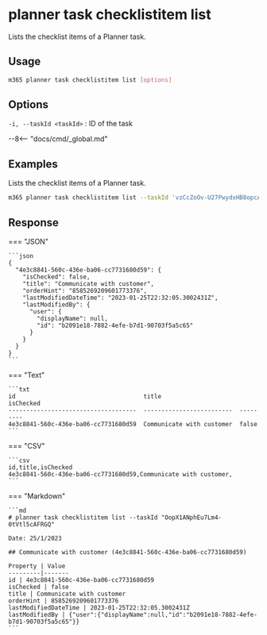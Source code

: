 # planner task checklistitem list

Lists the checklist items of a Planner task.

## Usage

```sh
m365 planner task checklistitem list [options]
```

## Options

`-i, --taskId <taskId>`
: ID of the task

--8<-- "docs/cmd/_global.md"

## Examples

Lists the checklist items of a Planner task.

```sh
m365 planner task checklistitem list --taskId 'vzCcZoOv-U27PwydxHB8opcADJo-'
```

## Response

=== "JSON"

    ```json
    {
      "4e3c8841-560c-436e-ba06-cc7731680d59": {
        "isChecked": false,
        "title": "Communicate with customer",
        "orderHint": "8585269209601773376",
        "lastModifiedDateTime": "2023-01-25T22:32:05.3002431Z",
        "lastModifiedBy": {
          "user": {
            "displayName": null,
            "id": "b2091e18-7882-4efe-b7d1-90703f5a5c65"
          }
        }
      }
    }
    ```

=== "Text"

    ```txt
    id                                    title                      isChecked
    ------------------------------------  -------------------------  ---------
    4e3c8841-560c-436e-ba06-cc7731680d59  Communicate with customer  false
    ```

=== "CSV"

    ```csv
    id,title,isChecked
    4e3c8841-560c-436e-ba06-cc7731680d59,Communicate with customer,
    ```

=== "Markdown"

    ```md
    # planner task checklistitem list --taskId "OopX1ANphEu7Lm4-0tVtl5cAFRGQ"

    Date: 25/1/2023

    ## Communicate with customer (4e3c8841-560c-436e-ba06-cc7731680d59)

    Property | Value
    ---------|-------
    id | 4e3c8841-560c-436e-ba06-cc7731680d59
    isChecked | false
    title | Communicate with customer
    orderHint | 8585269209601773376
    lastModifiedDateTime | 2023-01-25T22:32:05.3002431Z
    lastModifiedBy | {"user":{"displayName":null,"id":"b2091e18-7882-4efe-b7d1-90703f5a5c65"}}
    ```
